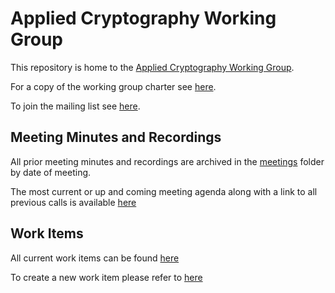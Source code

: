 # Applied Cryptography Working Group

This repository is home to the [Applied Cryptography Working Group](https://identity.foundation/).

For a copy of the working group charter see [here](https://github.com/decentralized-identity/org/blob/master/Org%20documents/WG%20documents/DIF_Applied_Crypto_WG_v1.pdf).

To join the mailing list see [here](https://lists.identity.foundation/g/crypto-wg).

## Meeting Minutes and Recordings

All prior meeting minutes and recordings are archived in the [meetings](./meetings) folder by date of meeting.

The most current or up and coming meeting agenda along with a link to all previous calls is available [here](./agenda.md)

## Work Items

All current work items can be found [here](./work_items)

To create a new work item please refer to [here](./NEW_WORK_ITEM_PROCESS.md)

